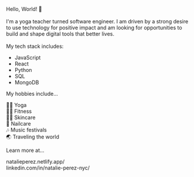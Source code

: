 Hello, World! 👋 <br>
<br>
I'm a yoga teacher turned software engineer. I am driven by a strong desire to use technology for positive impact and am looking for opportunities to build and shape digital tools that better lives. 
<br>
<br>
My tech stack includes: <br>
- JavaScript <br>
- React <br>
- Python <br>
- SQL <br>
- MongoDB

My hobbies include...

🧘‍♀️ Yoga <br>
🏋️‍♀️ Fitness <br>
💁‍♀️ Skincare <br>
💅 Nailcare <br>
🎶 Music festivals <br>
🌏 Traveling the world


Learn more at...

natalieperez.netlify.app/ <br/>
linkedin.com/in/natalie-perez-nyc/
